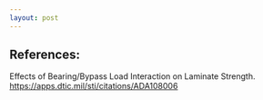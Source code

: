 ```yaml
---
layout: post
---
```


## References:
Effects of Bearing/Bypass Load Interaction on Laminate Strength.
https://apps.dtic.mil/sti/citations/ADA108006
